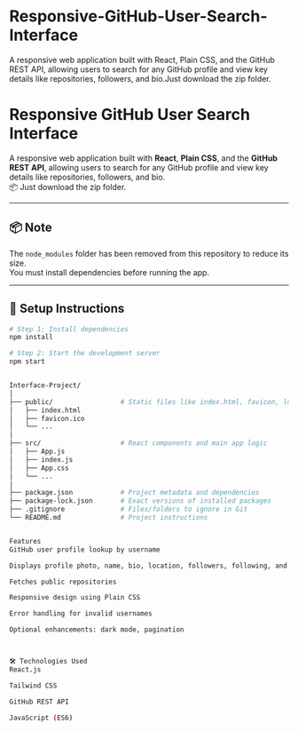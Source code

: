 # Responsive-GitHub-User-Search-Interface
A responsive web application built with React, Plain CSS, and the GitHub REST API, allowing users to search for any GitHub profile and view key details like repositories, followers, and bio.Just download the zip folder.
# Responsive GitHub User Search Interface

A responsive web application built with **React**, **Plain CSS**, and the **GitHub REST API**, allowing users to search for any GitHub profile and view key details like repositories, followers, and bio.  
📦 Just download the zip folder.

---

## 📦 Note

The `node_modules` folder has been removed from this repository to reduce its size.  
You must install dependencies before running the app.

---

## 🔧 Setup Instructions

```bash
# Step 1: Install dependencies
npm install

# Step 2: Start the development server
npm start


Interface-Project/
│
├── public/                 # Static files like index.html, favicon, logos
│   ├── index.html
│   ├── favicon.ico
│   └── ...
│
├── src/                    # React components and main app logic
│   ├── App.js
│   ├── index.js
│   ├── App.css
│   └── ...
│
├── package.json            # Project metadata and dependencies
├── package-lock.json       # Exact versions of installed packages
├── .gitignore              # Files/folders to ignore in Git
└── README.md               # Project instructions


Features
GitHub user profile lookup by username

Displays profile photo, name, bio, location, followers, following, and repo count

Fetches public repositories

Responsive design using Plain CSS

Error handling for invalid usernames

Optional enhancements: dark mode, pagination



🛠 Technologies Used
React.js

Tailwind CSS

GitHub REST API

JavaScript (ES6)
